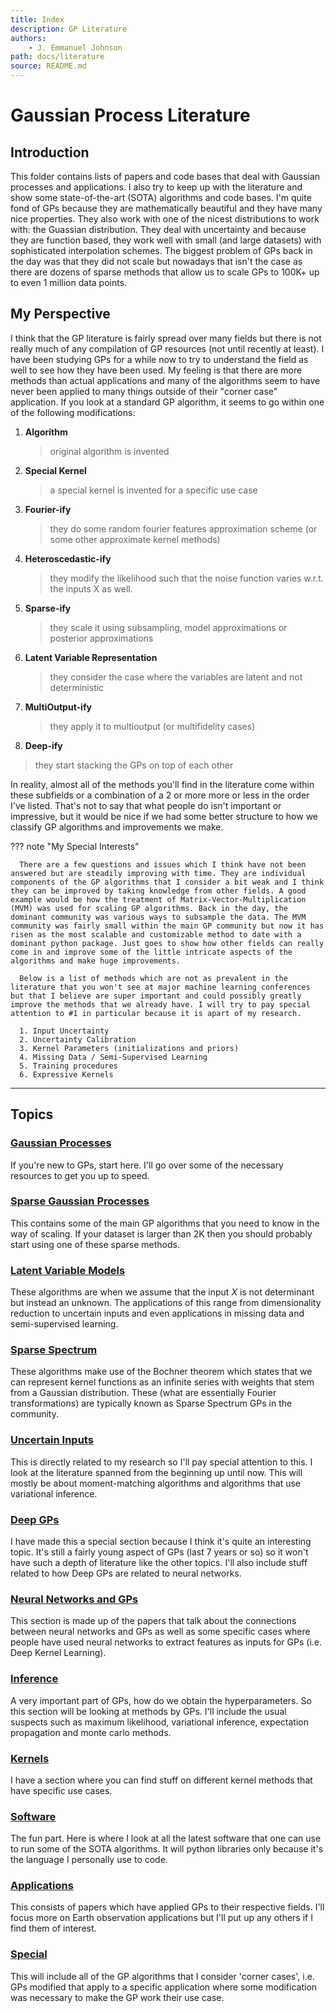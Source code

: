 ```yaml
---
title: Index
description: GP Literature
authors:
    - J. Emmanuel Johnson
path: docs/literature
source: README.md
---
```

# Gaussian Process Literature

## Introduction

This folder contains lists of papers and code bases that deal with Gaussian processes and applications. I also try to keep up with the literature and show some state-of-the-art (SOTA) algorithms and code bases. I'm quite fond of GPs because they are mathematically beautiful and they have many nice properties. They also work with one of the nicest distributions to work with: the Guassian distribution. They deal with uncertainty and because they are function based, they work well with small (and large datasets) with sophisticated interpolation schemes. The biggest problem of GPs back in the day was that they did not scale but nowadays that isn't the case as there are dozens of sparse methods that allow us to scale GPs to 100K+ up to even 1 million data points.

## My Perspective

I think that the GP literature is fairly spread over many fields but there is not really much of any compilation of GP resources (not until recently at least). I have been studying GPs for a while now to try to understand the field as well to see how they have been used. My feeling is that there are more methods than actual applications and many of the algorithms seem to have never been applied to many things outside of their "corner case" application. If you look at a standard GP algorithm, it seems to go within one of the following modifications:

1. **Algorithm**
   > original algorithm is invented
2. **Special Kernel**
   > a special kernel is invented for a specific use case
3. **Fourier-ify**
   > they do some random fourier features approximation scheme (or some other approximate kernel methods) 
4. **Heteroscedastic-ify**
   > they modify the likelihood such that the noise function varies w.r.t. the inputs X as well.
5. **Sparse-ify**
   > they scale it using subsampling, model approximations or posterior approximations
6. **Latent Variable Representation**
   > they consider the case where the variables are latent and not deterministic
7. **MultiOutput-ify**
   > they apply it to multioutput (or multifidelity cases)
8.  **Deep-ify**
   > they start stacking the GPs on top of each other

In reality, almost all of the methods you'll find in the literature come within these subfields or a combination of a 2 or more more or less in the order I've listed. That's not to say that what people do isn't important or impressive, but it would be nice if we had some better structure to how we classify GP algorithms and improvements we make.

??? note "My Special Interests"

      There are a few questions and issues which I think have not been answered but are steadily improving with time. They are individual components of the GP algorithms that I consider a bit weak and I think they can be improved by taking knowledge from other fields. A good example would be how the treatment of Matrix-Vector-Multiplication (MVM) was used for scaling GP algorithms. Back in the day, the dominant community was various ways to subsample the data. The MVM community was fairly small within the main GP community but now it has risen as the most scalable and customizable method to date with a dominant python package. Just goes to show how other fields can really come in and improve some of the little intricate aspects of the algorithms and make huge improvements.

      Below is a list of methods which are not as prevalent in the literature that you won't see at major machine learning conferences but that I believe are super important and could possibly greatly improve the methods that we already have. I will try to pay special attention to #1 in particular because it is apart of my research.

      1. Input Uncertainty
      2. Uncertainty Calibration
      3. Kernel Parameters (initializations and priors)
      4. Missing Data / Semi-Supervised Learning
      5. Training procedures
      6. Expressive Kernels

---
## Topics

### [Gaussian Processes](../intro.md)

If you're new to GPs, start here. I'll go over some of the necessary resources to get you up to speed.

### [Sparse Gaussian Processes](./sparse_gps.md)

This contains some of the main GP algorithms that you need to know in the way of scaling. If your dataset is larger than 2K then you should probably start using one of these sparse methods.

### [Latent Variable Models](./latent_variable.md)

These algorithms are when we assume that the input $X$ is not determinant but instead an unknown. The applications of this range from dimensionality reduction to uncertain inputs and even applications in missing data and semi-supervised learning.

### [Sparse Spectrum](./fourier.md)

These algorithms make use of the Bochner theorem which states that we can represent kernel functions as an infinite series with weights that stem from a Gaussian distribution. These (what are essentially Fourier transformations) are typically known as Sparse Spectrum GPs in the community.

### [Uncertain Inputs](./uncertain_inputs.md)

This is directly related to my research so I'll pay special attention to this. I look at the literature spanned from the beginning up until now. This will mostly be about moment-matching algorithms and algorithms that use variational inference.

### [Deep GPs](./deep_gps.md)

I have made this a special section because I think it's quite an interesting topic. It's still a fairly young aspect of GPs (last 7 years or so) so it won't have such a depth of literature like the other topics. I'll also include stuff related to how Deep GPs are related to neural networks.

### [Neural Networks and GPs](./neural_networks.md)

This section is made up of the papers that talk about the connections between neural networks and GPs as well as some specific cases where people have used neural networks to extract features as inputs for GPs (i.e. Deep Kernel Learning).

### [Inference](./inference.md)

A very important part of GPs, how do we obtain the hyperparameters. So this section will be looking at methods by GPs. I'll include the usual suspects such as maximum likelihood, variational inference, expectation propagation and monte carlo methods.

### [Kernels](./kernels.md)

I have a section where you can find stuff on different kernel methods that have specific use cases.

### [Software](../software.md)

The fun part. Here is where I look at all the latest software that one can use to run some of the SOTA algorithms. It will python libraries only because it's the language I personally use to code.  

### [Applications](./applications/overview.md)

This consists of papers which have applied GPs to their respective fields. I'll focus more on Earth observation applications but I'll put up any others if I find them of interest.

### [Special](./special.md)

This will include all of the GP algorithms that I consider 'corner cases', i.e. GPs modified that apply to a specific application where some modification was necessary to make the GP work their use case.
